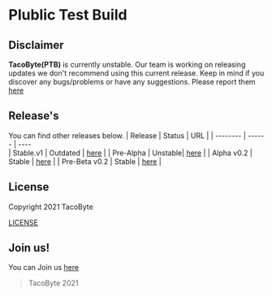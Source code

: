 # Plublic Test Build
## Disclaimer
**TacoByte(PTB)** is currently unstable.
Our team is working on releasing updates we don't recommend using this current release. 
Keep in mind if you discover any bugs/problems or have any suggestions. Please report them [here](https://github.com/Team-Tacobyte/Public-Test-Build/issues/new)

## Release's
You can find other releases below.
| Release | Status | URL |
| -------- | ------ | ----  
| Stable.v1 | Outdated | [here](https://github.com/Team-Tacobyte/Public-Test-Build/releases/tag/Stable) |
| Pre-Alpha | Unstable| [here](https://github.com/Team-Tacobyte/Public-Test-Build/releases/tag/pre-alpha) |
| Alpha v0.2 | Stable | [here](https://github.com/Team-Tacobyte/Public-Test-Build/releases/tag/v0.2-alpha) |
| Pre-Beta v0.2 | Stable | [here](https://github.com/Team-Tacobyte/Public-Test-Build/releases/tag/0.0.2) |

## License
Copyright 2021 TacoByte

[LICENSE](https://github.com/Team-Tacobyte/Public-Test-Build/blob/master/LICENSE)

## Join us!
You can Join us [here](https://discord.com/invite/bnfHAe3Na5)

> TacoByte 2021  

